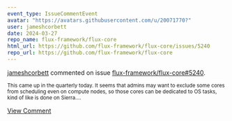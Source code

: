 ```yaml
---
event_type: IssueCommentEvent
avatar: "https://avatars.githubusercontent.com/u/20071770?"
user: jameshcorbett
date: 2024-03-27
repo_name: flux-framework/flux-core
html_url: https://github.com/flux-framework/flux-core/issues/5240
repo_url: https://github.com/flux-framework/flux-core
---
```


<a href='https://github.com/jameshcorbett' target='_blank'>jameshcorbett</a> commented on issue <a href='https://github.com/flux-framework/flux-core/issues/5240' target='_blank'>flux-framework/flux-core#5240</a>.

<small>This came up in the quarterly today. It seems that admins may want to exclude some cores from scheduling even on compute nodes, so those cores can be dedicated to OS tasks, kind of like is done on Sierra....</small>

<a href='https://github.com/flux-framework/flux-core/issues/5240' target='_blank'>View Comment</a>
